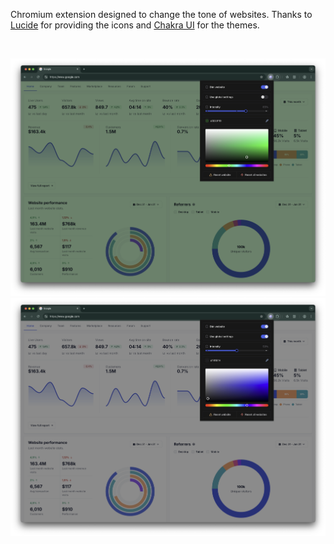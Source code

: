 Chromium extension designed to change the tone of websites.
Thanks to <a href="https://lucide.dev/">Lucide</a> for providing the icons and <a href="https://chakra-ui.com/">Chakra UI</a> for the themes.

<br>

![](/metadata/screenshot-1.png)
![](/metadata/screenshot-2.png)

